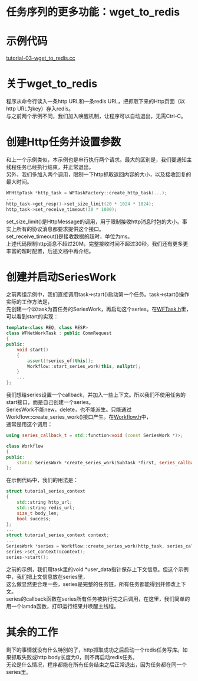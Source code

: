 # 任务序列的更多功能：wget_to_redis
# 示例代码

[tutorial-03-wget_to_redis.cc](/tutorial/tutorial-03-wget_to_redis.cc)

# 关于wget_to_redis

程序从命令行读入一条http URL和一条redis URL，把抓取下来的Http页面（以http URL为key）存入redis。  
与之前两个示例不同，我们加入唤醒机制，让程序可以自动退出，无需Ctrl-C。

# 创建Http任务并设置参数

和上一个示例类似，本示例也是串行执行两个请求。最大的区别是，我们要通知主线程任务已经执行结束，并正常退出。  
另外，我们多加入两个调用，限制一下http抓取返回内容的大小，以及接收回复的最大时间。
~~~cpp
WFHttpTask *http_task = WFTaskFactory::create_http_task(...);
...
http_task->get_resp()->set_size_limit(20 * 1024 * 1024);
http_task->set_receive_timeout(30 * 1000);
~~~
set_size_limit()是HttpMessage的调用，用于限制接收http消息时包的大小。事实上所有的协议消息都要求提供这个接口。  
set_receive_timeout()是接收数据的超时，单位为ms。  
上述代码限制http消息不超过20M，完整接收时间不超过30秒。我们还有更多更丰富的超时配置，后述文档中再介绍。  

# 创建并启动SeriesWork

之前两组示例中，我们直接调用task->start()启动第一个任务。task->start()操作实际的工作方法是，  
先创建一个以task为首任务的SeriesWork，再启动这个series。在[WFTask.h](../src/factory/WFTask.h)里，可以看到start的实现：
~~~cpp
template<class REQ, class RESP>
class WFNetWorkTask : public CommRequest
{
public:
    void start()
    {
        assert(!series_of(this));
        Workflow::start_series_work(this, nullptr);
    }
    ...
};
~~~
我们想给series设置一个callback，并加入一些上下文。所以我们不使用任务的start接口，而是自己创建一个series。  
SeriesWork不能new，delete，也不能派生。只能通过Workflow::create_series_work()接口产生。在[Workflow.h](../src/factory/Workflow.h)中，  
通常是用这个调用：
~~~cpp
using series_callback_t = std::function<void (const SeriesWork *)>;

class Workflow
{
public:
    static SeriesWork *create_series_work(SubTask *first, series_callback_t callback);
};
~~~
在示例代码中，我们的用法是：
~~~cpp
struct tutorial_series_context
{
    std::string http_url;
    std::string redis_url;
    size_t body_len;
    bool success;
};
...
struct tutorial_series_context context;
...
SeriesWork *series = Workflow::create_series_work(http_task, series_callback);
series->set_context(&context);
series->start();
~~~
之前的示例，我们用task里的void *user_data指针保存上下文信息。但这个示例中，我们把上文信息放在series里，  
这么做显然更合理一些，series是完整的任务链，所有任务都能得到并修改上下文。  
series的callback函数在series所有任务被执行完之后调用，在这里，我们简单的用一个lamda函数，打印运行结果并唤醒主线程。  

# 其余的工作

剩下的事情就没有什么特别的了，http抓取成功之后启动一个redis任务写库。如果抓取失败或http body长度为0，则不再启动redis任务。  
无论是什么情况，程序都能在所有任务结束之后正常退出，因为任务都在同一个series里。
